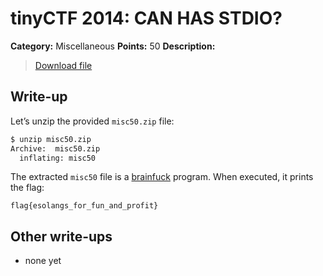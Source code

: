 # tinyCTF 2014: CAN HAS STDIO?

**Category:** Miscellaneous
**Points:** 50
**Description:**

> [Download file](misc50.zip)

## Write-up

Let’s unzip the provided `misc50.zip` file:

```bash
$ unzip misc50.zip
Archive:  misc50.zip
  inflating: misc50
```

The extracted `misc50` file is a [brainfuck](https://en.wikipedia.org/wiki/Brainfuck) program. When executed, it prints the flag:

```
flag{esolangs_for_fun_and_profit}
```

## Other write-ups

* none yet
